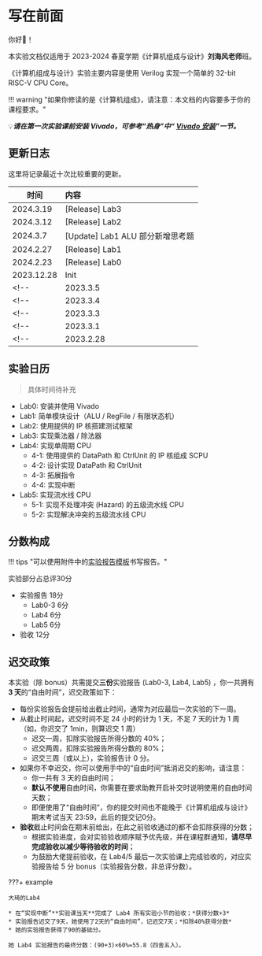# 写在前面

你好👋！

本实验文档仅适用于 2023-2024 春夏学期《计算机组成与设计》**刘海风老师**班。

《计算机组成与设计》实验主要内容是使用 Verilog 实现一个简单的 32-bit RISC-V CPU Core。

!!! warning "如果你修读的是《计算机组成》，请注意：本文档的内容要多于你的课程要求。"

💡***请在第一次实验课前安装 Vivado，可参考“热身”中“ [Vivado 安装](./Lab0/Vivado_installation/)”一节。***

<!-- !!! tip "龙芯杯报名！！！！！" -->
<!-- 鼓励同学们参加龙芯杯，相关信息查看[龙芯杯官网](http://www.nscscc.com/?p=248)。 Bonus 方案将于老师讨论后公布。-->

## 更新日志

这里将记录最近十次比较重要的更新。

| 时间 | 内容 |
| --- | :------------------------------------ |
| 2024.3.19 | [Release] Lab3 |
| 2024.3.12 | [Release] Lab2 |
| 2024.3.7 | [Update] Lab1 ALU 部分新增思考题|
| 2024.2.27 | [Release] Lab1 |
| 2024.2.23 | [Release] Lab0 |
| 2023.12.28 | Init |
<!-- | 2023.3.5 | [Update] Lab1 ALU_operation 补充 | -->
<!-- | 2023.3.4 | [Update] Lab2 添加下板要求 | -->
<!-- | 2023.3.3 | [Release] Lab2 | -->
<!-- | 2023.3.1 | [Update] Lab0 报告要求 <br> [Release] Lab1 | -->
<!-- | 2023.2.28 | [Release] Lab0 | -->


## 实验日历

> 具体时间待补充

* Lab0: 安装并使用 Vivado
* Lab1: 简单模块设计（ALU / RegFile / 有限状态机）
* Lab2: 使用提供的 IP 核搭建测试框架
* Lab3: 实现乘法器 / 除法器
* Lab4: 实现单周期 CPU
    * 4-1: 使用提供的 DataPath 和 CtrlUnit 的 IP 核组成 SCPU
    * 4-2: 设计实现 DataPath 和 CtrlUnit
    * 4-3: 拓展指令
    * 4-4: 实现中断
* Lab5: 实现流水线 CPU
    * 5-1: 实现不处理冲突 (Hazard) 的五级流水线 CPU
    * 5-2: 实现解决冲突的五级流水线 CPU

## 分数构成

!!! tips "可以使用附件中的[实验报告模板](./attachment/计组实验报告模板.zip)书写报告。"

实验部分占总评30分

* 实验报告 18分
    * Lab0-3 6分
    * Lab4 6分
    * Lab5 6分
* 验收 12分

## 迟交政策

本实验（除 bonus）共需提交**三份**实验报告 (Lab0-3, Lab4, Lab5) ，你一共拥有 **3 天**的“自由时间”，迟交政策如下：

* 每份实验报告会提前给出截止时间，通常为对应最后一次实验的下一周。
* 从截止时间起，迟交时间不足 24 小时的计为 1 天，不足 7 天的计为 1 周（如，你迟交了 1min，则算迟交 1 周）
    * 迟交一周，扣除实验报告所得分数的 40%；
    * 迟交两周，扣除实验报告所得分数的 80%；
    * 迟交三周（或以上），实验报告计 0 分。
* 如果你不幸迟交，你可以使用手中的“自由时间”抵消迟交的影响，请注意：
    * 你一共有 3 天的自由时间；
    * **默认不使用**自由时间，你需要在要求助教开启补交时说明使用的自由时间天数；
    * 即便使用了“自由时间”，你的提交时间也不能晚于《计算机组成与设计》期末考试当天 23:59，此后的提交记0分。
* **验收**截止时间会在期末前给出，在此之前验收通过的都不会扣除获得的分数；
    * 根据实验进度，会对实验验收顺序赋予优先级，并在课程群通知，**请尽早完成验收以减少等待验收的时间**；
    * 为鼓励大佬提前验收，在 Lab4/5 最后一次实验课上完成验收的，对应实验报告给 5 分 bonus（实验报告分数，非总评分数）。

???+ example

    大琦的Lab4

    * 在“实现中断”**实验课当天**完成了 Lab4 所有实验小节的验收；*获得分数+3*
    * 实验报告迟交了9天，她使用了2天的“自由时间”，记迟交7天；*扣除40%获得分数*
    * 她的实验报告获得了90的基础分。

    她 Lab4 实验报告的最终分数：(90+3)×60%=55.8（四舍五入）。
